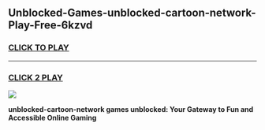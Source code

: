
## Unblocked-Games-unblocked-cartoon-network-Play-Free-6kzvd
<h3>
<a href="https://premium76.site?title=unblocked-cartoon-network&ref=23A">CLICK TO PLAY</a></h3>
<hr>

<h3>
<a href="https://premium76.site?title=unblocked-cartoon-network&ref=23A">CLICK 2 PLAY</a>
  
</h3>

<a href="https://premium76.site?title=unblocked-cartoon-network&ref=23A"><img src="https://clearcache.store/games.png"></a>


**unblocked-cartoon-network games unblocked: Your Gateway to Fun and Accessible Online Gaming**
